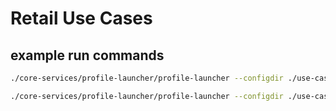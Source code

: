 # Retail Use Cases

## example run commands

```bash
./core-services/profile-launcher/profile-launcher --configdir ./use-cases/dlstreamer/res --inputsrc /dev/video4 --target_device CPU

./core-services/profile-launcher/profile-launcher --configdir ./use-cases/grpc_python/res --inputsrc /dev/video4 --target_device CPU
```